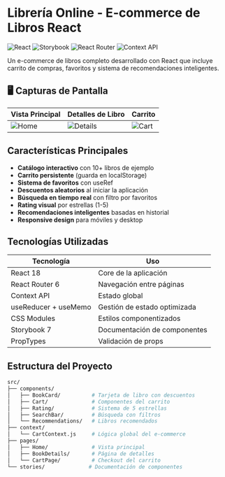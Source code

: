 #  Librería Online - E-commerce de Libros React

![React](https://img.shields.io/badge/React-18.2.0-blue.svg)
![Storybook](https://img.shields.io/badge/Storybook-7.0.0-FF4785.svg)
![React Router](https://img.shields.io/badge/React_Router-6.14.2-CA4245.svg)
![Context API](https://img.shields.io/badge/Context_API-Yes-yellow.svg)

Un e-commerce de libros completo desarrollado con React que incluye carrito de compras, favoritos y sistema de recomendaciones inteligentes.

## 🖥️ Capturas de Pantalla

| Vista Principal | Detalles de Libro | Carrito |
|-----------------|------------------|---------|
| ![Home](screenshots/home.png) | ![Details](screenshots/details.png) | ![Cart](screenshots/cart.png) |

## Características Principales

- **Catálogo interactivo** con 10+ libros de ejemplo
- **Carrito persistente** (guarda en localStorage)
- **Sistema de favoritos** con useRef
- **Descuentos aleatorios** al iniciar la aplicación
- **Búsqueda en tiempo real** con filtro por favoritos
- **Rating visual** por estrellas (1-5)
- **Recomendaciones inteligentes** basadas en historial
- **Responsive design** para móviles y desktop

##  Tecnologías Utilizadas

| Tecnología | Uso |
|------------|-----|
| React 18 | Core de la aplicación |
| React Router 6 | Navegación entre páginas |
| Context API | Estado global |
| useReducer + useMemo | Gestión de estado optimizada |
| CSS Modules | Estilos componentizados |
| Storybook 7 | Documentación de componentes |
| PropTypes | Validación de props |

##  Estructura del Proyecto

```bash
src/
├── components/
│   ├── BookCard/          # Tarjeta de libro con descuentos
│   ├── Cart/              # Componentes del carrito
│   ├── Rating/            # Sistema de 5 estrellas
│   ├── SearchBar/         # Búsqueda con filtros
│   └── Recommendations/   # Libros recomendados
├── context/
│   └── CartContext.js     # Lógica global del e-commerce
├── pages/
│   ├── Home/              # Vista principal
│   ├── BookDetails/       # Página de detalles
│   └── CartPage/          # Checkout del carrito
└── stories/              # Documentación de componentes
